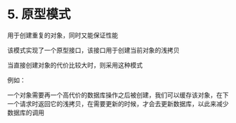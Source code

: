 # 5. 原型模式

用于创建重复的对象，同时又能保证性能

该模式实现了一个原型接口，该接口用于创建当前对象的浅拷贝

当直接创建对象的代价比较大时，则采用这种模式

例如：

一个对象需要再一个高代价的数据库操作之后被创建，我们可以缓存该对象，在下一个请求时返回它的浅拷贝，在需要更新的时候，才会去更新数据库，以此来减少数据库的调用
